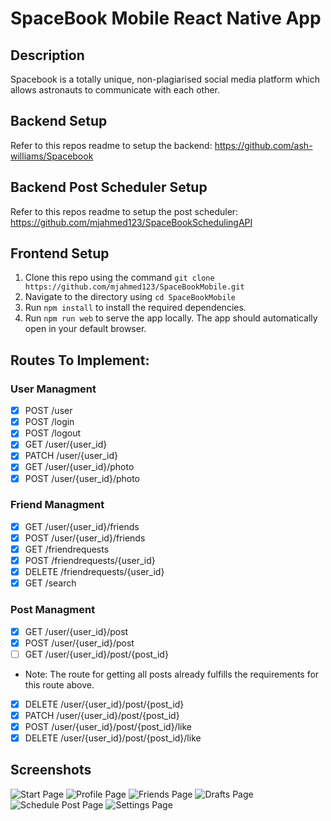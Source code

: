 # SpaceBook Mobile React Native App

## Description
Spacebook is a totally unique, non-plagiarised social media platform which allows astronauts to communicate with each other.

## Backend Setup
Refer to this repos readme to setup the backend: https://github.com/ash-williams/Spacebook

## Backend Post Scheduler Setup
Refer to this repos readme to setup the post scheduler: https://github.com/mjahmed123/SpaceBookSchedulingAPI

## Frontend Setup
1. Clone this repo using the command `git clone https://github.com/mjahmed123/SpaceBookMobile.git`
2. Navigate to the directory using `cd SpaceBookMobile`
3. Run `npm install` to install the required dependencies.
4. Run `npm run web` to serve the app locally.
The app should automatically open in your default browser.




## Routes To Implement:

### User Managment
- [x] POST /user
- [x] POST /login
- [x] POST /logout
- [x] GET /user/{user_id}
- [x] PATCH /user/{user_id}
- [x] GET /user/{user_id}/photo
- [x] POST /user/{user_id}/photo

### Friend Managment
- [x] GET /user/{user_id}/friends
- [x] POST /user/{user_id}/friends
- [x] GET /friendrequests
- [x] POST /friendrequests/{user_id}
- [x] DELETE /friendrequests/{user_id}
- [x] GET /search

### Post Managment
- [x] GET /user/{user_id}/post
- [x] POST /user/{user_id}/post
- [ ] GET /user/{user_id}/post/{post_id}
- Note: The route for getting all posts already fulfills the requirements for this route above.
- [x] DELETE /user/{user_id}/post/{post_id}
- [x] PATCH /user/{user_id}/post/{post_id}
- [x] POST /user/{user_id}/post/{post_id}/like
- [x] DELETE /user/{user_id}/post/{post_id}/like

## Screenshots
![Start Page](./screenshots/StartPage.png)
![Profile Page](./screenshots/Profile.png)
![Friends Page](./screenshots/Friends.png)
![Drafts Page](./screenshots/Drafts.png)
![Schedule Post Page](./screenshots/Schedule.png)
![Settings Page](./screenshots/Settings.png)